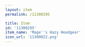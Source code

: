 ```yaml
---
layout: item
permalink: /11300295

title: Item
id: '11300295'
item_name: 'Mage''s Hazy Headgear'
icon_url: '11300022.png'
---
```

